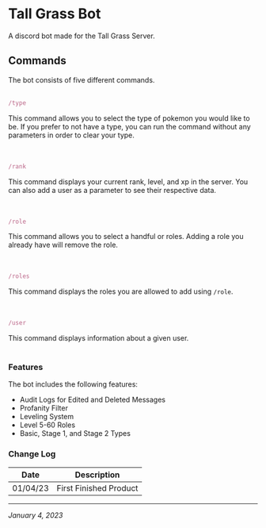 # Tall Grass Bot
A discord bot made for the Tall Grass Server.

## Commands
The bot consists of five different commands.
<br/><br/>
```javascript
/type
```
This command allows you to select the type of pokemon you would like to be. If you prefer to not have a type, you can run the command without any parameters in order to clear your type.
<br/><br/><br/>
```javascript
/rank
```
This command displays your current rank, level, and xp in the server. You can also add a user as a parameter to see their respective data.
<br/><br/><br/>
```javascript
/role
```
This command allows you to select a handful or roles. Adding a role you already have will remove the role.
<br/><br/><br/>
```javascript
/roles
```
This command displays the roles you are allowed to add using `/role`.
<br/><br/><br/>
```javascript
/user
```
This command displays information about a given user.
<br/><br/>
### Features
The bot includes the following features:
- Audit Logs for Edited and Deleted Messages
- Profanity Filter
- Leveling System
- Level 5-60 Roles
- Basic, Stage 1, and Stage 2 Types

### Change Log
| Date | Description |
|---|---|
| 01/04/23 | First Finished Product |
---
*January 4, 2023*